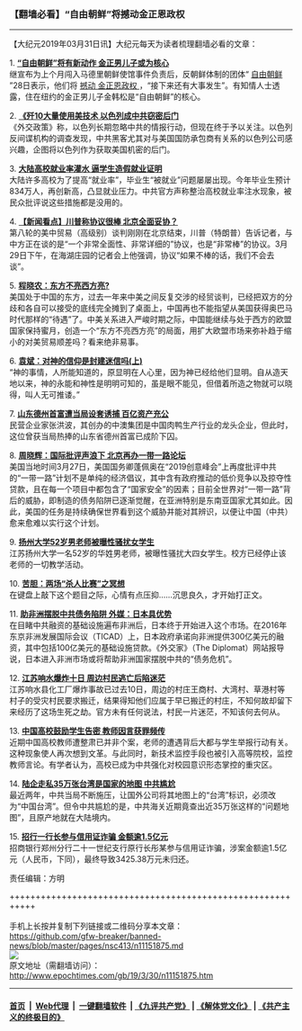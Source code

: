 ### 【翻墙必看】“自由朝鲜”将撼动金正恩政权
------------------------

<p>
 【大纪元2019年03月31日讯】大纪元每天为读者梳理翻墙必看的文章：
</p>
<p>
 1.
 <b>
  <a href="http://www.epochtimes.com/gb/19/3/30/n11151559.htm" rel="noopener noreferrer" target="_blank">
   “自由朝鲜”将有新动作 金正男儿子或为核心
  </a>
 </b>
 <br/>
 继宣布为上个月闯入马德里朝鲜使馆事件负责后，反朝鲜体制的团体“
 <a href="http://www.epochtimes.com/gb/tag/%E8%87%AA%E7%94%B1%E6%9C%9D%E9%B2%9C.html">
  自由朝鲜
 </a>
 ”28日表示，他们将
 <a href="http://www.epochtimes.com/gb/tag/%E6%92%BC%E5%8A%A8.html">
  撼动
 </a>
 <a href="http://www.epochtimes.com/gb/tag/%E9%87%91%E6%AD%A3%E6%81%A9%E6%94%BF%E6%9D%83.html">
  金正恩政权
 </a>
 ，“接下来还有大事发生”。有知情人士透露，住在纽约的金正男儿子金韩松是“自由朝鲜”的核心。
</p>
<p>
 2.
 <b>
  <a href="http://www.epochtimes.com/gb/19/3/27/n11143429.htm" rel="noopener noreferrer" target="_blank">
   《歼10大量使用美技术 以色列成中共窃密后门
  </a>
 </b>
 <br/>
 《外交政策》称，以色列长期忽略中共的情报行动，但现在终于予以关注。以色列反间谍机构的调查发现，中共黑客尤其对与美国国防承包商有关系的以色列公司感兴趣，企图将以色列作为获取美国机密的后门。
</p>
<p>
 3.
 <b>
  <a href="http://www.epochtimes.com/gb/19/3/30/n11151599.htm" rel="noopener noreferrer" target="_blank">
   大陆高校就业率灌水 逼学生造假就业证明
  </a>
 </b>
 <br/>
 大陆许多高校为了提高“就业率”，毕业生“被就业”问题屡屡出现。今年毕业生预计834万人，再创新高，凸显就业压力。中共官方声称整治高校就业率注水现象，被民众批评说这些措施都是没用的。
</p>
<p>
 4.
 <b>
  <a href="http://www.epochtimes.com/gb/19/3/30/n11151468.htm" rel="noopener noreferrer" target="_blank">
   【新闻看点】川普称协议很棒 北京全面妥协？
  </a>
 </b>
 <br/>
 第八轮的美中贸易（高级别）谈判刚刚在北京结束，川普（特朗普）告诉记者，与中方正在谈的是“一个非常全面性、非常详细的”协议，也是“非常棒”的协议。3月29日下午，在海湖庄园的记者会上他强调，协议“如果不棒的话，我们不会去谈”。
</p>
<p>
 5.
 <b>
  <a href="http://www.epochtimes.com/gb/19/3/30/n11151378.htm" rel="noopener noreferrer" target="_blank">
   程晓农：东方不亮西方亮?
  </a>
 </b>
 <br/>
 美国处于中国的东方，过去一年来中美之间反复交涉的经贸谈判，已经把双方的分歧和各自可以接受的底线完全摊到了桌面上，中国再也不能指望从美国获得奥巴马时代那样的“待遇”了。中美关系进入严峻时期之际，中国能继续与处于西方的欧盟国家保持蜜月，创造一个“东方不亮西方亮”的局面，用扩大欧盟市场来弥补趋于缩小的对美贸易顺差吗？看来绝非易事。
</p>
<p>
 6.
 <b>
  <a href="http://www.epochtimes.com/gb/19/3/28/n11146877.htm" rel="noopener noreferrer" target="_blank">
   袁斌：对神的信仰是封建迷信吗(上)
  </a>
 </b>
 <br/>
 “神的事情，人所能知道的，原显明在人心里，因为神已经给他们显明。自从造天地以来，神的永能和神性是明明可知的，虽是眼不能见，但借着所造之物就可以晓得，叫人无可推诿。”
</p>
<p>
 7.
 <b>
  <a href="http://www.epochtimes.com/gb/19/3/30/n11151203.htm" rel="noopener noreferrer" target="_blank">
   山东德州首富遭当局设套诱捕 百亿资产充公
  </a>
 </b>
 <br/>
 民营企业家张洪波，其创办的中澳集团是中国肉鸭生产行业的龙头企业，但此时，这位曾获当局热捧的山东省德州首富已成阶下囚。
</p>
<p>
 8.
 <b>
  <a href="http://www.epochtimes.com/gb/19/3/30/n11151647.htm" rel="noopener noreferrer" target="_blank">
   周晓辉：国际批评声浪下 北京再办一带一路论坛
  </a>
 </b>
 <br/>
 美国当地时间3月27日，美国国务卿蓬佩奥在“2019创意峰会”上再度批评中共的“一带一路”计划不是单纯的经济倡议，其中含有政府推动的低价竞争以及掠夺性贷款，且在每一个项目中都包含了“国家安全”的因素；目前全世界对“一带一路”背后的威胁，即制造的债务陷阱已逐渐觉醒，在亚洲特别是东南亚国家尤其如此。因此，美国的任务是持续确保世界看到这个威胁并能对其辨识，以便让中国（中共）愈来愈难以实行这个计划。
</p>
<p>
 9.
 <b>
  <a href="http://www.epochtimes.com/gb/19/3/30/n11151543.htm" rel="noopener noreferrer" target="_blank">
   扬州大学52岁男老师被曝性骚扰女学生
  </a>
 </b>
 <br/>
 江苏扬州大学一名52岁的华姓男老师，被曝性骚扰大四女学生。校方已经停止该老师的一切教学活动。
</p>
<p>
 10.
 <b>
  <a href="http://www.epochtimes.com/gb/19/3/30/n11151688.htm" rel="noopener noreferrer" target="_blank">
   苦胆：两场“杀人比赛”之冥想
  </a>
 </b>
 <br/>
 在键盘上敲下这个题目之际，心情有点压抑……沉思良久，才开始打正文。
</p>
<p>
 11.
 <b>
  <a href="http://www.epochtimes.com/gb/19/3/30/n11151637.htm" rel="noopener noreferrer" target="_blank">
   助非洲摆脱中共债务陷阱 外媒：日本具优势
  </a>
 </b>
 <br/>
 在目睹中共融资的基础设施遍布非洲后，日本终于开始进入这个市场。在2016年东京非洲发展国际会议（TICAD）上，日本政府承诺向非洲提供300亿美元的融资，其中包括100亿美元的基础设施贷款。《外交家》（The Diplomat）网站报导说，日本进入非洲市场或将帮助非洲国家摆脱中共的“债务危机”。
</p>
<p>
 12.
 <b>
  <a href="http://www.epochtimes.com/gb/19/3/30/n11151609.htm" rel="noopener noreferrer" target="_blank">
   江苏响水爆炸十日 周边村民逃亡后陷迷茫
  </a>
 </b>
 <br/>
 江苏响水县化工厂爆炸事故已过去10日，周边的村庄王商村、大湾村、草港村等村子的受灾村民要求搬迁，结果得知他们应属于早已搬迁的村庄，不知何故却留下来经历了这场生死之劫。官方未有任何说法，村民一片迷茫，不知该何去何从。
</p>
<p>
 13.
 <b>
  <a href="http://www.epochtimes.com/gb/19/3/30/n11151725.htm" rel="noopener noreferrer" target="_blank">
   中国高校鼓励学生告密 教师因言获罪频传
  </a>
 </b>
 <br/>
 近期中国高校教师遭整肃已并非个案，老师的遭遇背后大都与学生举报行动有关。这种现象使人再次想到文革。与此同时，新技术监控手段也被引入高等院校，监控教师言论。有学者认为，高校已成为中共强化对校园意识形态掌控的重灾区。
</p>
<p>
 14.
 <b>
  <a href="http://www.epochtimes.com/gb/19/3/30/n11151572.htm" rel="noopener noreferrer" target="_blank">
   陆企走私35万张台湾是国家的地图 中共尴尬
  </a>
 </b>
 <br/>
 最近两年，中共当局不断施压，让国外公司将其地图上的“台湾”标识，必须改为“中国台湾”。但令中共尴尬的是，中共海关近期竟查出近35万张这样的“问题地图”，且原产地就在大陆境内。
</p>
<p>
 15.
 <b>
  <a href="http://www.epochtimes.com/gb/19/3/30/n11151337.htm" rel="noopener noreferrer" target="_blank">
   招行一行长参与信用证诈骗 金额逾1.5亿元
  </a>
 </b>
 <br/>
 招商银行郑州分行二十一世纪支行原行长彤某参与信用证诈骗，涉案金额逾1.5亿元（人民币，下同），最终导致3425.38万元未归还。
</p>
<p>
 责任编辑：方明
</p>

+++++++++++++++++++++++++++++++++++++++++++++++++++++++++++<br/><br/>
手机上长按并复制下列链接或二维码分享本文章：<br/>
https://github.com/gfw-breaker/banned-news/blob/master/pages/nsc413/n11151875.md <br/>
<a href='https://github.com/gfw-breaker/banned-news/blob/master/pages/nsc413/n11151875.md'><img src='https://github.com/gfw-breaker/banned-news/blob/master/pages/nsc413/n11151875.md.png'/></a> <br/>
原文地址（需翻墙访问）：http://www.epochtimes.com/gb/19/3/30/n11151875.htm


------------------------
#### [首页](https://github.com/gfw-breaker/banned-news/blob/master/README.md) &nbsp;|&nbsp; [Web代理](https://github.com/labour-camp/helloworld) &nbsp;|&nbsp; [一键翻墙软件](https://github.com/gfw-breaker/nogfw/blob/master/README.md) &nbsp;| [《九评共产党》](https://github.com/gfw-breaker/9ping.md/blob/master/README.md#九评之一评共产党是什么) | [《解体党文化》](https://github.com/gfw-breaker/jtdwh.md/blob/master/README.md) | [《共产主义的终极目的》](https://github.com/gfw-breaker/gczydzjmd.md/blob/master/README.md)

